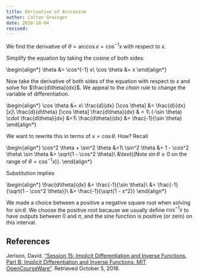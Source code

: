 ```yaml
---
title: Derivative of Arccosine
author: Colton Grainger
date: 2018-10-04
revised:
---
```


We find the derivative of $\theta = \arccos{x} = \cos^{-1} x$ with respect to $x$.

Simplify the equation by taking the cosine of both sides:

\begin{align*}
\theta &= \cos^{-1} x\\
\cos \theta &= x
\end{align*}

Now take the derivative of both sides of the equation with respect to $x$ and solve for $\frac{d\theta}{dx}$. We appeal to the *chain rule* to change the variable of differentiation.

\begin{align*}
\cos \theta &= x\\
\frac{d}{dx} [\cos \theta] &= \frac{d}{dx} [x]\\
\frac{d}{d\theta} [\cos \theta] \frac{d\theta}{dx} & = 1\\
(-\sin \theta) \cdot \frac{d\theta}{dx} &=1\\
\frac{d\theta}{dx} &= \frac{-1}{\sin \theta}
\end{align*}

We want to rewrite this in terms of $x = \cos \theta$. How? Recall

\begin{align*}
\cos^2 \theta + \sin^2 \theta &=1\\
\sin^2 \theta &= 1 - \cos^2 \theta\\
\sin \theta &= \sqrt{1 - \cos^2 \theta}\\
    &\text{(Note $\sin \theta \ge 0$ on the range of $\theta = \cos^{-1} x$)}.
\end{align*}

Substitution implies

\begin{align*}
\frac{d\theta}{dx} &= \frac{-1}{\sin \theta}\\
    &= \frac{-1}{\sqrt{1 - \cos^2 \theta}}\\
    &= \frac{-1}{\sqrt{1 - x^2}}
\end{align*}

We made a choice between a positive a negative square root when solving for $\sin{\theta}$. We choose the positive root because we usually define $\cos^{-1} x$ to have outputs between $0$ and $\pi$, and the sine function is positive (or zero) on this interval.

## References

Jerison, David. [“Session 15: Implicit Differentiation and Inverse Functions, Part B: Implicit Differentiation and Inverse Functions, MIT OpenCourseWare”](https://ocw.mit.edu/courses/mathematics/18-01sc-single-variable-calculus-fall-2010/1.-differentiation/part-b-implicit-differentiation-and-inverse-functions/session-15-implicit-differentiation-and-inverse-functions/). Retrieved October 5, 2018.
